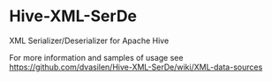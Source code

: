 Hive-XML-SerDe
==============

XML Serializer/Deserializer for Apache Hive

For more information and samples of usage see https://github.com/dvasilen/Hive-XML-SerDe/wiki/XML-data-sources
